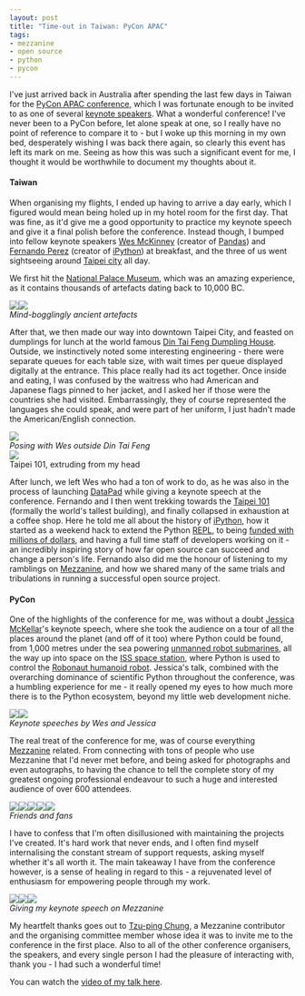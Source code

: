 ```yaml
---
layout: post
title: "Time-out in Taiwan: PyCon APAC"
tags:
- mezzanine
- open source
- python
- pycon
---
```


I've just arrived back in Australia after spending the last few days in Taiwan for the [PyCon APAC conference][pycon-apac], which I was fortunate enough to be invited to as one of several [keynote speakers][keynote-speakers]. What a wonderful conference! I've never been to a PyCon before, let alone speak at one, so I really have no point of reference to compare it to - but I woke up this morning in my own bed, desperately wishing I was back there again, so clearly this event has left its mark on me. Seeing as how this was such a significant event for me, I thought it would be worthwhile to document my thoughts about it.

#### Taiwan

When organising my flights, I ended up having to arrive a day early, which I figured would mean being holed up in my hotel room for the first day. That was fine, as it'd give me a good opportunity to practice my keynote speech and give it a final polish before the conference. Instead though, I bumped into fellow keynote speakers [Wes McKinney][wes-mckinney] (creator of [Pandas][pandas]) and [Fernando Perez][fernando-perez] (creator of [iPython][ipython]) at breakfast, and the three of us went sightseeing around [Taipei city][taipei] all day.

We first hit the [National Palace Museum][national-palace-museum], which was an amazing experience, as it contains thousands of artefacts dating back to 10,000 BC.

<em class="center">
    <a class="no-pjax" href="/static/img/taiwan-artefacts-weapons-large.jpg"><img src="/static/img/taiwan-artefacts-weapons.jpg"></a><a class="no-pjax" href="/static/img/taiwan-artefacts-guy-large.jpg"><img src="/static/img/taiwan-artefacts-guy.jpg"></a>
    <br>Mind-bogglingly ancient artefacts
</em>

After that, we then made our way into downtown Taipei City, and feasted on dumplings for lunch at the world famous [Din Tai Feng Dumpling House][din-tai-feng]. Outside, we instinctively noted some interesting engineering - there were separate queues for each table size, with wait times per queue displayed digitally at the entrance. This place really had its act together. Once inside and eating, I was confused by the waitress who had American and Japanese flags pinned to her jacket, and I asked her if those were the countries she had visited. Embarrassingly, they of course represented the languages she could speak, and were part of her uniform, I just hadn't made the American/English connection.

<em class="center">
    <a class="no-pjax" href="/static/img/taiwan-din-tai-feng-large.jpg"><img src="/static/img/taiwan-din-tai-feng.jpg"></a>
    <br>Posing with Wes outside Din Tai Feng
</em>

<div class="side-thumb">
    <a class="no-pjax" href="/static/img/taiwan-taipei-101-large.jpg"><img src="/static/img/taiwan-taipei-101.jpg"></a>
    <br>Taipei 101, extruding from my head
</div>

After lunch, we left Wes who had a ton of work to do, as he was also in the process of launching [DataPad][datapad] while giving a keynote speech at the conference. Fernando and I then went trekking towards the [Taipei 101][taipei-101] (formally the world's tallest building), and finally collapsed in exhaustion at a coffee shop. Here he told me all about the history of [iPython][ipython], how it started as a weekend hack to extend the Python [REPL][repl], to being [funded with millions of dollars][ipython-funding], and having a full time staff of developers working on it - an incredibly inspiring story of how far open source can succeed and change a person's life. Fernando also did me the honour of listening to my ramblings on [Mezzanine][mezzanine], and how we shared many of the same trials and tribulations in running a successful open source project.

#### PyCon

One of the highlights of the conference for me, was without a doubt [Jessica McKellar][jessica-mckellar]'s keynote speech, where she took the audience on a tour of all the places around the planet (and off of it too) where Python could be found, from 1,000 metres under the sea powering [unmanned robot submarines][submarines], all the way up into space on the [ISS space station][iss], where Python is used to control the [Robonaut humanoid robot][robonaut]. Jessica's talk, combined with the overarching dominance of scientific Python throughout the conference, was a humbling experience for me - it really opened my eyes to how much more there is to the Python ecosystem, beyond my little web development niche.

<em class="center">
    <a class="no-pjax" href="/static/img/taiwan-audience-large.jpg"><img src="/static/img/taiwan-audience.jpg"></a><a class="no-pjax" href="/static/img/taiwan-robonaut-large.jpg"><img src="/static/img/taiwan-robonaut.jpg"></a>
    <br>Keynote speeches by Wes and Jessica
</em>

The real treat of the conference for me, was of course everything [Mezzanine][mezzanine] related. From connecting with tons of people who use Mezzanine that I'd never met before, and being asked for photographs and even autographs, to having the chance to tell the complete story of my greatest ongoing professional endeavour to such a huge and interested audience of over 600 attendees.

<em class="center">
    <a class="no-pjax" href="/static/img/taiwan-pals-1-large.jpg"><img src="/static/img/taiwan-pals-1.jpg"></a><a class="no-pjax" href="/static/img/taiwan-pals-2-large.jpg"><img src="/static/img/taiwan-pals-2.jpg"></a><a class="no-pjax" href="/static/img/taiwan-pals-3-large.jpg"><img src="/static/img/taiwan-pals-3.jpg"></a><a class="no-pjax" href="/static/img/taiwan-pals-4-large.jpg"><img src="/static/img/taiwan-pals-4.jpg"></a><a class="no-pjax" href="/static/img/taiwan-pals-5-large.jpg"><img src="/static/img/taiwan-pals-5.jpg"></a>
    <br>Friends and fans
</em>

I have to confess that I'm often disillusioned with maintaining the projects I've created. It's hard work that never ends, and I often find myself internalising the constant stream of support requests, asking myself whether it's all worth it. The main takeaway I have from the conference however, is a sense of healing in regard to this - a rejuvenated level of enthusiasm for empowering people through my work.

<em class="center">
    <a class="no-pjax" href="/static/img/taiwan-keynote-1-large.jpg"><img src="/static/img/taiwan-keynote-1.jpg"></a><a class="no-pjax" href="/static/img/taiwan-keynote-2-large.jpg"><img src="/static/img/taiwan-keynote-2.jpg"></a><a class="no-pjax" href="/static/img/taiwan-keynote-3-large.jpg"><img src="/static/img/taiwan-keynote-3.jpg"></a>
    <br>Giving my keynote speech on Mezzanine
</em>

My heartfelt thanks goes out to [Tzu-ping Chung][Tzu-ping], a Mezzanine contributor and the organising committee member whose idea it was to invite me to the conference in the first place. Also to all of the other conference organisers, the speakers, and every single person I had the pleasure of interacting with, thank you - I had such a wonderful time!

You can watch the [video of my talk here][keynote-video].

[pycon-apac]: https://tw.pycon.org/2014apac/
[keynote-speakers]: https://tw.pycon.org/2014apac/en/program/keynote-speakers/
[wes-mckinney]: https://twitter.com/wesmckinn
[pandas]: http://pandas.pydata.org/
[fernando-perez]: https://twitter.com/fperez_org
[ipython]: http://ipython.org/
[taipei]: http://en.wikipedia.org/wiki/Taipei
[national-palace-museum]: http://en.wikipedia.org/wiki/National_Palace_Museum
[datapad]: http://www.datapad.io/
[din-tai-feng]: http://en.wikipedia.org/wiki/Din_Tai_Fung
[datapad]: http://www.datapad.io/
[taipei-101]: http://en.wikipedia.org/wiki/Taipei_101
[repl]: http://en.wikipedia.org/wiki/Read%E2%80%93eval%E2%80%93print_loop
[ipython-funding]: http://ipython.org/sponsors.html
[jessica-mckellar]: https://twitter.com/jessicamckellar
[submarines]: http://www.teledynegavia.com/index.php/product_dashboard/auvs
[iss]: http://en.wikipedia.org/wiki/International_Space_Station
[robonaut]: http://en.wikipedia.org/wiki/Robonaut
[mezzanine]: http://mezzanine.jupo.org
[tzu-ping]: https://twitter.com/uranusjr
[keynote-video]: /2014/08/21/pycon-apac-keynote-mezzanine/
